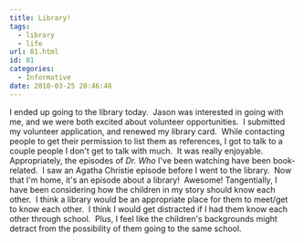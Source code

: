 ```yaml
---
title: Library!
tags:
  - library
  - life
url: 81.html
id: 81
categories:
  - Informative
date: 2010-03-25 20:46:48
---
```


I ended up going to the library today.  Jason was interested in going with me, and we were both excited about volunteer opportunities.  I submitted my volunteer application, and renewed my library card.  While contacting people to get their permission to list them as references, I got to talk to a couple people I don't get to talk with much.  It was really enjoyable. Appropriately, the episodes of _Dr. Who_ I've been watching have been book-related.  I saw an Agatha Christie episode before I went to the library.  Now that I'm home, it's an episode about a library!  Awesome! Tangentially, I have been considering how the children in my story should know each other.  I think a library would be an appropriate place for them to meet/get to know each other.  I think I would get distracted if I had them know each other through school.  Plus, I feel like the children's backgrounds might detract from the possibility of them going to the same school.